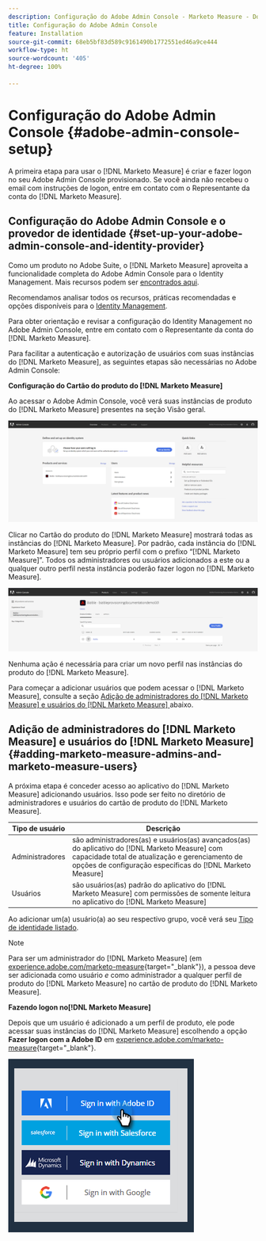 ```yaml
---
description: Configuração do Adobe Admin Console - Marketo Measure - Documentação do produto
title: Configuração do Adobe Admin Console
feature: Installation
source-git-commit: 68eb5bf83d589c9161490b1772551ed46a9ce444
workflow-type: ht
source-wordcount: '405'
ht-degree: 100%

---
```


# Configuração do Adobe Admin Console {#adobe-admin-console-setup}

A primeira etapa para usar o [!DNL Marketo Measure] é criar e fazer logon no seu Adobe Admin Console provisionado. Se você ainda não recebeu o email com instruções de logon, entre em contato com o Representante da conta do [!DNL Marketo Measure].

## Configuração do Adobe Admin Console e o provedor de identidade {#set-up-your-adobe-admin-console-and-identity-provider}

Como um produto no Adobe Suite, o [!DNL Marketo Measure] aproveita a funcionalidade completa do Adobe Admin Console para o Identity Management. Mais recursos podem ser [encontrados aqui](https://helpx.adobe.com/br/enterprise/using/admin-console.html).

Recomendamos analisar todos os recursos, práticas recomendadas e opções disponíveis para o [Identity Management](https://helpx.adobe.com/br/enterprise/using/set-up-identity.html).

Para obter orientação e revisar a configuração do Identity Management no Adobe Admin Console, entre em contato com o Representante da conta do [!DNL Marketo Measure].

Para facilitar a autenticação e autorização de usuários com suas instâncias do [!DNL Marketo Measure], as seguintes etapas são necessárias no Adobe Admin Console:

**Configuração do Cartão do produto do [!DNL Marketo Measure]**

Ao acessar o Adobe Admin Console, você verá suas instâncias de produto do [!DNL Marketo Measure] presentes na seção Visão geral.

![](assets/adobe-admin-console-setup-1.png)

Clicar no Cartão do produto do [!DNL Marketo Measure] mostrará todas as instâncias do [!DNL Marketo Measure]. Por padrão, cada instância do [!DNL Marketo Measure] tem seu próprio perfil com o prefixo “[!DNL Marketo Measure]”. Todos os administradores ou usuários adicionados a este ou a qualquer outro perfil nesta instância poderão fazer logon no [!DNL Marketo Measure].

![](assets/adobe-admin-console-setup-2.png)

Nenhuma ação é necessária para criar um novo perfil nas instâncias do produto do [!DNL Marketo Measure].

Para começar a adicionar usuários que podem acessar o [!DNL Marketo Measure], consulte a seção [Adição de administradores do  [!DNL Marketo Measure]  e usuários do  [!DNL Marketo Measure] ](#adding-marketo-measure-admins-and-marketo-measure-users) abaixo.

## Adição de administradores do [!DNL Marketo Measure] e usuários do [!DNL Marketo Measure] {#adding-marketo-measure-admins-and-marketo-measure-users}

A próxima etapa é conceder acesso ao aplicativo do [!DNL Marketo Measure] adicionando usuários. Isso pode ser feito no diretório de administradores e usuários do cartão de produto do [!DNL Marketo Measure].

| Tipo de usuário | Descrição |
|---|---|
| Administradores | são administradores(as) e usuários(as) avançados(as) do aplicativo do [!DNL Marketo Measure] com capacidade total de atualização e gerenciamento de opções de configuração específicas do [!DNL Marketo Measure] |
| Usuários | são usuários(as) padrão do aplicativo do [!DNL Marketo Measure] com permissões de somente leitura no aplicativo do [!DNL Marketo Measure] |

Ao adicionar um(a) usuário(a) ao seu respectivo grupo, você verá seu [Tipo de identidade listado](https://helpx.adobe.com/br/enterprise/admin-guide.html/enterprise/using/set-up-identity.ug.html).

>[!NOTE]
>
>Para ser um administrador do [!DNL Marketo Measure] (em [experience.adobe.com/marketo-measure](https://experience.adobe.com/marketo-measure){target="_blank"}), a pessoa deve ser adicionada como usuário _e_ como administrador a qualquer perfil de produto do [!DNL Marketo Measure] no cartão de produto do [!DNL Marketo Measure].

**Fazendo logon no[!DNL Marketo Measure]**

Depois que um usuário é adicionado a um perfil de produto, ele pode acessar suas instâncias do [!DNL Marketo Measure] escolhendo a opção **Fazer logon com a Adobe ID** em [experience.adobe.com/marketo-measure](https://experience.adobe.com/marketo-measure){target="_blank"}.

![](assets/adobe-admin-console-setup-3.png)

